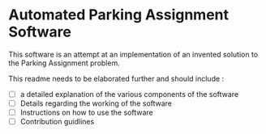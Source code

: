 # Automated Parking Assignment Software
This software is an attempt at an implementation of an invented solution to the Parking Assignment problem.

This readme needs to be elaborated further and should include :
 - [ ] a detailed explanation of the various components of the software
 - [ ] Details regarding the working of the software
 - [ ] Instructions on how to use the software
 - [ ] Contribution guidlines